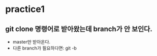 # practice1

## git clone 명령어로 받아왔는데 branch가 안 보인다.
- master만 받아온다.
- 다른 branch가 필요하다면: git  -b <branch name> <repository code link>
